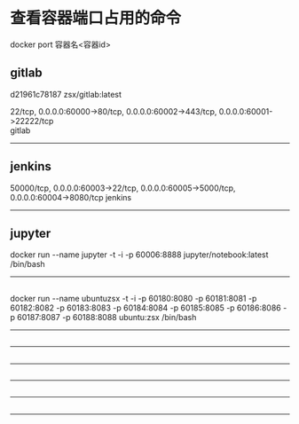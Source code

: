 # 查看容器端口占用的命令

docker port 容器名<容器id>

## gitlab

d21961c78187        zsx/gitlab:latest   

22/tcp,
0.0.0.0:60000->80/tcp,
0.0.0.0:60002->443/tcp,
0.0.0.0:60001->22222/tcp   
gitlab

---

## jenkins

50000/tcp,
0.0.0.0:60003->22/tcp,
0.0.0.0:60005->5000/tcp,
0.0.0.0:60004->8080/tcp   jenkins

---

## jupyter

docker run --name jupyter -t -i -p 60006:8888 jupyter/notebook:latest /bin/bash

---

##

docker run --name ubuntuzsx -t -i -p 60180:8080 -p 60181:8081 -p 60182:8082 -p 60183:8083 -p 60184:8084 -p 60185:8085 -p 60186:8086 -p 60187:8087 -p 60188:8088 ubuntu:zsx /bin/bash


---

##

---

##

---

##

---

##

---

##

---

##
